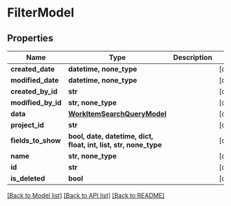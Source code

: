 # FilterModel


## Properties
Name | Type | Description | Notes
------------ | ------------- | ------------- | -------------
**created_date** | **datetime, none_type** |  | [optional] 
**modified_date** | **datetime, none_type** |  | [optional] 
**created_by_id** | **str** |  | [optional] 
**modified_by_id** | **str, none_type** |  | [optional] 
**data** | [**WorkItemSearchQueryModel**](WorkItemSearchQueryModel.md) |  | [optional] 
**project_id** | **str** |  | [optional] 
**fields_to_show** | **bool, date, datetime, dict, float, int, list, str, none_type** |  | [optional] 
**name** | **str, none_type** |  | [optional] 
**id** | **str** |  | [optional] 
**is_deleted** | **bool** |  | [optional] 

[[Back to Model list]](../README.md#documentation-for-models) [[Back to API list]](../README.md#documentation-for-api-endpoints) [[Back to README]](../README.md)


